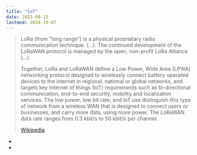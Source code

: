 ```yaml
---
title: "IoT"
date: 2023-08-15
lastmod: 2024-10-07
---
```

> LoRa (from "long range") is a physical proprietary radio communication technique. (...). The continued development of the LoRaWAN protocol is managed by the open, non-profit LoRa Alliance (...).
>
> Together, LoRa and LoRaWAN define a Low Power, Wide Area (LPWA) networking protocol designed to wirelessly connect battery operated devices to the internet in regional, national or global networks, and targets key Internet of things (IoT) requirements such as bi-directional communication, end-to-end security, mobility and localization services. The low power, low bit rate, and IoT use distinguish this type of network from a wireless WAN that is designed to connect users or businesses, and carry more data, using more power. The LoRaWAN data rate ranges from 0.3 kbit/s to 50 kbit/s per channel.
>
> [Wikipedia](https://en.wikipedia.org/wiki/LoRa)
-
-

